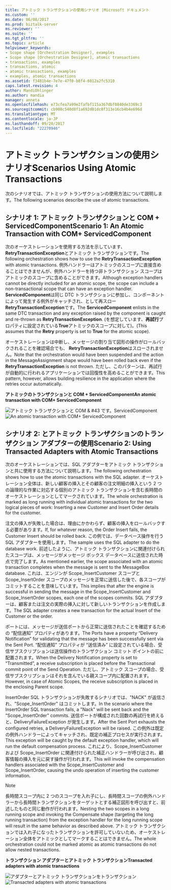 ```yaml
---
title: アトミック トランザクションの使用シナリオ |Microsoft ドキュメント
ms.custom: ''
ms.date: 06/08/2017
ms.prod: biztalk-server
ms.reviewer: ''
ms.suite: ''
ms.tgt_pltfrm: ''
ms.topic: article
helpviewer_keywords:
- Scope shape [Orchestration Designer], examples
- Scope shape [Orchestration Designer], atomic transactions
- transactions, examples
- transactions, atomic
- atomic transactions, examples
- examples, atomic transactions
ms.assetid: f3481b4e-7e7e-47f0-b8f4-6012a2fc5310
caps.latest.revision: 4
author: MandiOhlinger
ms.author: mandia
manager: anneta
ms.openlocfilehash: e73cfea7a99e2fafbf115a367dbf0840de3369c3
ms.sourcegitcommit: cb908c540d8f1a692d01dc8f313e16cb4b4e696d
ms.translationtype: MT
ms.contentlocale: ja-JP
ms.lasthandoff: 09/20/2017
ms.locfileid: "22270946"
---
```

# <a name="scenarios-using-atomic-transactions"></a><span data-ttu-id="96c87-102">アトミック トランザクションの使用シナリオ</span><span class="sxs-lookup"><span data-stu-id="96c87-102">Scenarios Using Atomic Transactions</span></span>
<span data-ttu-id="96c87-103">次のシナリオでは、アトミック トランザクションの使用方法について説明します。</span><span class="sxs-lookup"><span data-stu-id="96c87-103">The following scenarios describe the use of atomic transactions.</span></span>  
  
## <a name="scenario-1-an-atomic-transaction-with-com-servicedcomponent"></a><span data-ttu-id="96c87-104">シナリオ 1: アトミック トランザクションと COM + ServicedComponent</span><span class="sxs-lookup"><span data-stu-id="96c87-104">Scenario 1: An Atomic Transaction with COM+ ServicedComponent</span></span>  
 <span data-ttu-id="96c87-105">次のオーケストレーションを使用する方法を示しています、 **RetryTransactionException**とアトミック トランザクションです。</span><span class="sxs-lookup"><span data-stu-id="96c87-105">The following orchestration shows how to use the **RetryTransactionException** with atomic transactions.</span></span> <span data-ttu-id="96c87-106">例外ハンドラーはアトミックのスコープに直接含めることはできませんが、例外ハンドラーを持つ非トランザクション スコープはアトミックのスコープに含めることができます。</span><span class="sxs-lookup"><span data-stu-id="96c87-106">Although exception handlers cannot be directly included for an atomic scope, the scope can include a non-transactional scope that can have an exception handler.</span></span> <span data-ttu-id="96c87-107">**ServicedComponent**は同じ DTC トランザクションに参加し、コンポーネントによって発生する例外がキャッチされ、として再スロー **RetryTransactionException**です。</span><span class="sxs-lookup"><span data-stu-id="96c87-107">The **ServicedComponent** enlists in the same DTC transaction and any exception raised by the component is caught and re-thrown as **RetryTransactionException**.</span></span> <span data-ttu-id="96c87-108">(を想定しています、**再試行**プロパティに設定されている**True**アトミックのスコープに対して)。</span><span class="sxs-lookup"><span data-stu-id="96c87-108">(This assumes that the **Retry** property is set to **True** for the atomic scope).</span></span>  
  
 <span data-ttu-id="96c87-109">オーケストレーションは中断し、メッセージの割り当て図形の操作がロールバックされることを確認場合でも、 **RetryTransactionException**はスローされません。</span><span class="sxs-lookup"><span data-stu-id="96c87-109">Note that the orchestration would have been suspended and the action in the MessageAssignment shape would have been rolled back even if the **RetryTransactionException** is not thrown.</span></span> <span data-ttu-id="96c87-110">ただし、このパターンは、再試行が自動的に行われるアプリケーションでは回復性を高めることができます。</span><span class="sxs-lookup"><span data-stu-id="96c87-110">This pattern, however, allows building resilience in the application where the retries occur automatically.</span></span>  
  
 <span data-ttu-id="96c87-111">**アトミックのトランザクションと COM + ServicedComponent**</span><span class="sxs-lookup"><span data-stu-id="96c87-111">**An atomic transaction with COM+ ServicedComponent**</span></span>  
  
 <span data-ttu-id="96c87-112">![アトミック トランザクションと COM & #43 です。ServicedComponent](../core/media/bts-trans-orch-fig5.gif "BTS_Trans_Orch_Fig5")</span><span class="sxs-lookup"><span data-stu-id="96c87-112">![An atomic transaction with COM&#43; ServicedComponent](../core/media/bts-trans-orch-fig5.gif "BTS_Trans_Orch_Fig5")</span></span>  
  
## <a name="scenario-2-using-transacted-adapters-with-atomic-transactions"></a><span data-ttu-id="96c87-113">シナリオ 2: とアトミック トランザクションのトランザクション アダプターの使用</span><span class="sxs-lookup"><span data-stu-id="96c87-113">Scenario 2: Using Transacted Adapters with Atomic Transactions</span></span>  
 <span data-ttu-id="96c87-114">次のオーケストレーションでは、SQL アダプターをアトミック トランザクションと共に使用する方法について説明します。</span><span class="sxs-lookup"><span data-stu-id="96c87-114">The following orchestration shows how to use the atomic transactions with the SQL adapter.</span></span> <span data-ttu-id="96c87-115">オーケストレーション全体は、新しい顧客の挿入とその顧客の注文明細の挿入という 2 つの論理的な作業に対応する個別のアトミック トランザクションを含む長時間のオーケストレーションとしてマークされています。</span><span class="sxs-lookup"><span data-stu-id="96c87-115">The whole orchestration is marked as long running with individual atomic transactions for the two logical pieces of work: Inserting a new Customer and Insert Order details for the customer.</span></span>  
  
 <span data-ttu-id="96c87-116">注文の挿入が失敗した場合は、理由にかかわらず、顧客の挿入をロールバックする必要があります。</span><span class="sxs-lookup"><span data-stu-id="96c87-116">If, for whatever reason, the Order Insert fails, the Customer Insert should be rolled back.</span></span> <span data-ttu-id="96c87-117">この例では、データベース操作を行う SQL アダプターを使用します。</span><span class="sxs-lookup"><span data-stu-id="96c87-117">The sample uses the SQL adapter to do the database work.</span></span> <span data-ttu-id="96c87-118">前述したように、アトミック トランザクションに関連付けられたスコープは、メッセージがメッセージ ボックス データベースに送信された時点で完了します。</span><span class="sxs-lookup"><span data-stu-id="96c87-118">As mentioned earlier, the scope associated with an atomic transaction completes when the message is sent to the MessageBox database.</span></span> <span data-ttu-id="96c87-119">これは、エンジンが Scope_InsertCustomer スコープと Scope_InsertOrder スコープのメッセージを正常に送信した後で、各スコープがコミットすることを意味しています。</span><span class="sxs-lookup"><span data-stu-id="96c87-119">This implies that after the engine is successful in sending the message in the Scope_InsertCustomer and Scope_InsertOrder scopes, each one of the scopes commits.</span></span> <span data-ttu-id="96c87-120">SQL アダプターは、顧客または注文の実際の挿入に対して新しいトランザクションを作成します。</span><span class="sxs-lookup"><span data-stu-id="96c87-120">The SQL adapter creates a new transaction for the actual Insert of the Customer or the order.</span></span>  
  
 <span data-ttu-id="96c87-121">ポートには、メッセージが送信ポートから正常に送信されたことを確認するための “配信通知” プロパティがあります。</span><span class="sxs-lookup"><span data-stu-id="96c87-121">The Ports have a property “Delivery Notification” for validating that the message has been successfully sent via the Sent Port.</span></span> <span data-ttu-id="96c87-122">“配信通知” プロパティが “送信済み” に設定されている場合、受信サブスクリプションは送信操作のトランザクション コミット ポイントの前に配置されます。</span><span class="sxs-lookup"><span data-stu-id="96c87-122">When the Delivery Notification property is set to “Transmitted”, a receive subscription is placed before the Transactional commit point of the Send Operation.</span></span> <span data-ttu-id="96c87-123">ただし、アトミック スコープの場合、受信サブスクリプションはそれを含んでいる親スコープ内に配置されます。</span><span class="sxs-lookup"><span data-stu-id="96c87-123">However, in case of Atomic Scopes, the receive subscription is placed in the enclosing Parent scope.</span></span>  
  
 <span data-ttu-id="96c87-124">InsertOrder SQL トランザクションが失敗するシナリオでは、"NACK" が返信され、"Scope_InsertOrder" はコミットします。</span><span class="sxs-lookup"><span data-stu-id="96c87-124">In the scenario where the InsertOrder SQL transaction fails, a "Nack" will be sent back and the "Scope_InsertOrder" commits.</span></span> <span data-ttu-id="96c87-125">送信ポートが構成された回数の再試行を終えると、DeliveryFailureException が発生します。</span><span class="sxs-lookup"><span data-stu-id="96c87-125">After the Sent Port exhausts the configured retries, a DeliveryFailureException will be raised.</span></span> <span data-ttu-id="96c87-126">この例外は既定の例外ハンドラーによってキャッチされ、既定の補正プロセスが実行されます。</span><span class="sxs-lookup"><span data-stu-id="96c87-126">This exception will be caught by the default exception handler, which will run the default compensation process.</span></span> <span data-ttu-id="96c87-127">これにより、Scope_InsertCustomer および Scope_InsertOrder に関連付けられた補正ハンドラーが呼び出され、顧客情報の挿入を元に戻す操作が行われます。</span><span class="sxs-lookup"><span data-stu-id="96c87-127">This will invoke the compensation handlers associated with the Scope_InsertCustomer and Scope_InsertOrder, causing the undo operation of inserting the customer information.</span></span>  
  
> [!NOTE]
>  <span data-ttu-id="96c87-128">長時間スコープ内に 2 つのスコープを入れ子にし、長時間スコープの例外ハンドラーから長時間トランザクションをターゲットとする補正図形を呼び出すと、前述したものと同じ動作が行われます。</span><span class="sxs-lookup"><span data-stu-id="96c87-128">Nesting the two scopes in a long running scope and invoking the Compensate shape (targeting the long running transaction) from the exception handler for the long running scope will result in the same behavior as described above.</span></span> <span data-ttu-id="96c87-129">アトミック トランザクションでは入れ子になったトランザクションを許可していないため、オーケストレーション全体をアトミックとしてマークすることはできません。</span><span class="sxs-lookup"><span data-stu-id="96c87-129">The whole orchestration could not be marked atomic as atomic transactions do not allow nested transactions.</span></span>  
  
 <span data-ttu-id="96c87-130">**トランザクション アダプターとアトミック トランザクション**</span><span class="sxs-lookup"><span data-stu-id="96c87-130">**Transacted adapters with atomic transactions**</span></span>  
  
 <span data-ttu-id="96c87-131">![アダプターとアトミック トランザクションをトランザクション](../core/media/bts-trans-orch-fig6.gif "BTS_Trans_Orch_Fig6")</span><span class="sxs-lookup"><span data-stu-id="96c87-131">![Transacted adapters with atomic transactions](../core/media/bts-trans-orch-fig6.gif "BTS_Trans_Orch_Fig6")</span></span>